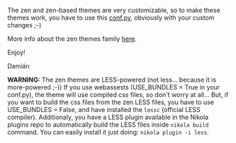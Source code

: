 The zen and zen-based themes are very customizable, so to make these themes work, you have to use this [conf.py](https://github.com/damianavila/damian_blog/blob/master/conf.py), obviously with your custom changes ;-)

More info about the zen themes family [here](http://www.damian.oquanta.info/posts/nikolas-zen-theme-finally-released.html).

Enjoy!

Damián

**WARNING:** 
The zen themes are LESS-powered (not less... because it is more-powered ;-))
If you use webassests (USE_BUNDLES = True in your conf.py), the theme will use compiled css files, so don't worry at all...
But, if you want to build the css files from the zen LESS files, you have to use USE_BUNDLES = False, and have installed the `lessc` (official LESS compiler). 
Additionaly, you have a LESS plugin available in the Nikola plugins repo to automatically build the LESS files inside `nikola build` command.
You can easily install it just doing: `nikola plugin -i less`.

